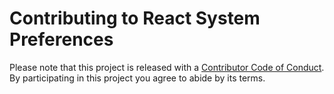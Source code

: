 # Contributing to React System Preferences

Please note that this project is released with a [Contributor Code of Conduct](CODE_OF_CONDUCT.md). By participating in
this project you agree to abide by its terms.
